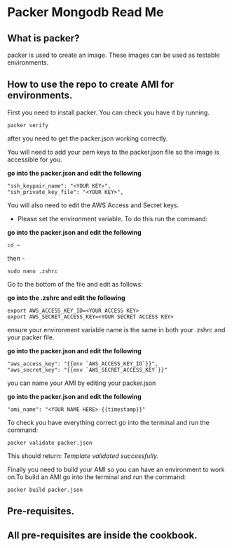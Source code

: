 # Packer Mongodb Read Me


## What is packer?

packer is used to create an image. These images can be used as testable environments.

## How to use the repo to create AMI for environments.

First you need to install packer. You can check you have it by running.
```
packer verify
```

after you need to get the packer.json working correctly.

You will need to add your pem keys to the packer.json file so the image is accessible for you.

**go into the packer.json and edit the following**
```
"ssh_keypair_name": "<YOUR KEY>",
"ssh_private_key_file": "<YOUR KEY>",
```
You will also need to edit the AWS Access and Secret keys.
- Please set the environment variable.
To do this run the command:

**go into the packer.json and edit the following**
```
cd ~
```
then -
```
sudo nano .zshrc
```

Go to the bottom of the file and edit as follows:

**go into the .zshrc and edit the following**
```
export AWS_ACCESS_KEY_ID=<YOUR ACCESS KEY>
export AWS_SECRET_ACCESS_KEY=<YOUR SECRET ACCESS KEY>
```
ensure your environment variable name is the same in both your .zshrc and your packer file.

**go into the packer.json and edit the following**
```
"aws_access_key": "{{env `AWS_ACCESS_KEY_ID`}}",
"aws_secret_key": "{{env `AWS_SECRET_ACCESS_KEY`}}"
```
you can name your AMI by editing your packer.json

**go into the packer.json and edit the following**
```
"ami_name": "<YOUR NAME HERE>-{{timestamp}}"
```

To check you have everything correct go into the terminal and run the command:
```
packer validate packer.json
```
This should return:
*Template validated successfully.*

Finally you need to build your AMI so you can have an environment to work on.To build an AMI go into the terminal and run the command:
```
packer build packer.json
```

## Pre-requisites.

All pre-requisites are inside the cookbook.
-
